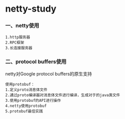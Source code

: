 # netty-study

### 一、netty使用

    1.http服务器
    2.RPC框架
    3.长连接服务器


### 二、protocol buffers使用

netty对Google protocol buffers的原生支持

    使用protobuf：
    1.定义proto消息体文件
    2.通过proto编译器对消息体文件进行编译，生成对于的java类文件
    3.使用protobuf的API进行操作
    4.netty使用protobuf
    5.protobuf最佳实践
